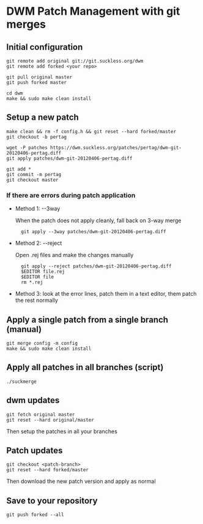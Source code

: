 # DWM Patch Management with git merges

## Initial configuration

    git remote add original git://git.suckless.org/dwm
    git remote add forked <your repo>

    git pull original master
    git push forked master

    cd dwm
    make && sudo make clean install

## Setup a new patch

    make clean && rm -f config.h && git reset --hard forked/master
    git checkout -b pertag

    wget -P patches https://dwm.suckless.org/patches/pertag/dwm-git-20120406-pertag.diff
    git apply patches/dwm-git-20120406-pertag.diff

    git add *
    git commit -m pertag
    git checkout master

### If there are errors during patch application

- Method 1: --3way

    When the patch does not apply cleanly, fall back on 3-way merge

        git apply --3way patches/dwm-git-20120406-pertag.diff

- Method 2: --reject

    Open .rej files and make the changes manually

        git apply --reject patches/dwm-git-20120406-pertag.diff
        $EDITOR file.rej
        $EDITOR file
        rm *.rej

- Method 3: look at the error lines, patch them in a text editor, them patch the rest normally

## Apply a single patch from a single branch (manual)

    git merge config -m config
    make && sudo make clean install

## Apply all patches in all branches (script)

    ./suckmerge

## dwm updates

    git fetch original master
    git reset --hard original/master

Then setup the patches in all your branches

## Patch updates

    git checkout <patch-branch>
    git reset --hard forked/master

Then download the new patch version and apply as normal

## Save to your repository

    git push forked --all
